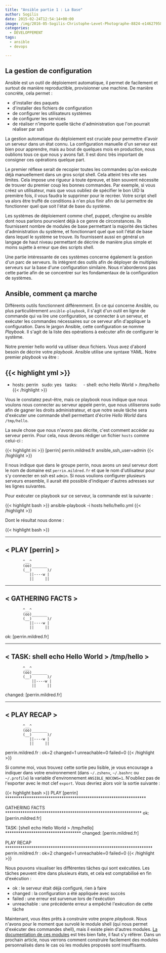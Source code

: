 ```yaml
---
title: "Ansible partie 1 : La Base"
author: Sogilis
date: 2015-02-24T12:54:14+00:00
image: /img/2016-05-Sogilis-Christophe-Levet-Photographe-8824-e1462795824232.jpg
categories:
  - DÉVELOPPEMENT
tags:
  - ansible
  - devops

---
```

## La gestion de configuration

Ansible est un outil de déploiement automatique, il permet de facilement et surtout de manière reproductible, provisionner une machine. De manière concrète, cela permet :

* d'installer des paquets
* d'installer des fichiers de configuration
* de configurer les utilisateurs systèmes
* de configurer les services
* de réaliser n'importe quelle tâche d'administration que l'on pourrait réaliser par ssh

La gestion automatique du déploiement est cruciale pour permettre d'avoir un serveur dans un état connu. La configuration manuelle d'un serveur est bien pour apprendre, mais au bout de quelques mois en production, nous oublions tous ce que nous y avons fait. Il est donc très important de consigner ces opérations quelque part.

Le premier réflexe serait de recopier toutes les commandes qu'on exécute déjà manuellement dans un gros script shell. Cela atteint très vite ses limites. Cela impose une rigueur à toute épreuve, et bien souvent nécessite de trouver du premier coup les bonnes commandes. Par exemple, si vous créez un utilisateur, mais que vous oubliez de spécifier le bon UID la première fois, il vous faudra le supprimer pour le recréer. Votre script shell va alors être truffé de conditions à n'en plus finir afin de lui permettre de fonctionner quel que soit l'état de base du système.

Les systèmes de déploiement comme chef, puppet, cfengine ou ansible dont nous parlons pourvoient déjà à ce genre de circonstances. Ils fournissent nombre de modules de base permettant la majorité des tâches d'administration du système, et fonctionnant quel que soit l'état de base dans lequel le système se trouve. Ils fournissent aussi en général un langage de haut niveau permettant de décrire de manière plus simple et moins sujette à erreur que des scripts shell.

Une partie intéressante de ces systèmes concerne également la gestion d'un parc de serveurs. Ils intègrent des outils afin de déployer de multiples serveurs sur la base d'une configuration similaire. Nous n'aborderons pas cette partie afin de se concentrer sur les fondamentaux de la configuration de systèmes.

## Ansible, comment ça marche

Différents outils fonctionnent différemment. En ce qui concerne Ansible, ou plus particulièrement `ansible-playbook`, il s'agit d'un outil en ligne de commande qui va lire une configuration, se connecter à un serveur, et exécuter les commandes nécessaires sur ce serveur afin d'appliquer la configuration. Dans le jargon Ansible, cette configuration se nomme _Playbook_. Il s'agit de la liste des opérations à exécuter afin de configurer le système.

Notre premier hello world va utiliser deux fichiers. Vous avez d'abord besoin de décrire votre _playbook_. Ansible utilise une syntaxe YAML. Notre premier _playbook_ va être :

{{< highlight yml >}}
---
- hosts: perrin
  sudo: yes
  tasks:
    - shell: echo Hello World > /tmp/hello
{{< /highlight >}}

Vous le constatez peut-être, mais ce playbook nous indique que nous voulons nous connecter au serveur appelé perrin, que nous utiliserons sudo afin de gagner les droits administrateur, et que notre seule tâche sera d'exécuter une commande shell permettant d'écrire _Hello World_ dans `/tmp/hello`.

La seule chose que nous n'avons pas décrite, c'est comment accéder au serveur perrin. Pour cela, nous devons rédiger un fichier `hosts` comme celui-ci :

{{< highlight ini >}}
[perrin]
perrin.mildred.fr ansible_ssh_user=admin
{{< /highlight >}}

Il nous indique que dans le groupe perrin, nous avons un seul serveur dont le nom de domaine est `perrin.mildred.fr` et que le nom d'utilisateur pour s'y connecter en ssh est `admin`. Si nous voulions configurer plusieurs serveurs ensemble, il aurait été possible d'indiquer d'autres adresses sur les lignes suivantes.

Pour exécuter ce playbook sur ce serveur, la commande est la suivante :

{{< highlight bash >}}
ansible-playbook -i hosts hello/hello.yml
{{< /highlight >}}

Dont le résultat nous donne :

{{< highlight bash >}}
_______________
< PLAY [perrin] >
 ---------------
            ^__^
            (oo)_______
            (__)       )/
               ||----w |
               ||     ||

_________________
< GATHERING FACTS >
 -----------------
            ^__^
            (oo)_______
            (__)       )/
               ||----w |
               ||     ||

ok: [perrin.mildred.fr]
 ___________________________________________
< TASK: shell echo Hello World > /tmp/hello >
 -------------------------------------------
            ^__^
            (oo)_______
            (__)       )/
                ||----w |
                ||     ||

changed: [perrin.mildred.fr]
 ____________
< PLAY RECAP >
 ------------
            ^__^
            (oo)_______
            (__)       )/
               ||----w |
               ||     ||

perrin.mildred.fr          : ok=2    changed=1    unreachable=0    failed=0
{{< /highlight >}}

Si comme moi, vous trouvez cette sortie peu lisible, je vous encourage a indiquer dans votre environnement (dans `~/.zshenv`, `~/.bashrc` ou `~/.profile`) la variable d'environnement `ANSIBLE_NOCOWS=1`. N'oubliez pas de l'exporter avec le mot clef `export`. Vous devriez alors voir la sortie suivante :

{{< highlight bash >}}
PLAY [perrin] *****************************************************************

GATHERING FACTS ***************************************************************
ok: [perrin.mildred.fr]

TASK: [shell echo Hello World > /tmp/hello] ***********************************
changed: [perrin.mildred.fr]

PLAY RECAP ********************************************************************
perrin.mildred.fr          : ok=2    changed=1    unreachable=0    failed=0
{{< /highlight >}}

Nous pouvons visualiser les différentes tâches qui sont exécutées. Les tâches peuvent être dans plusieurs états, et cela est comptabilisé en fin d'exécution :

* ok : le serveur était déjà configuré, rien à faire
* changed : la configuration a été appliquée avec succès
* failed : une erreur est survenue lors de l'exécution
* unreachable : une précédente erreur a empêché l'exécution de cette tâche

Maintenant, vous êtes prêts à construire votre propre _playbook_. Nous n'avons pour le moment que survolé le module shell (qui nous permet d'exécuter des commandes shell), mais il existe plein d'autres modules. [La documentation de ces modules](http://docs.ansible.com/list_of_all_modules.html) est très bien faite, il faut s'y référer. Dans un prochain article, nous verrons comment construire facilement des modules personnalisés dans le cas où les modules proposés sont insuffisants.
